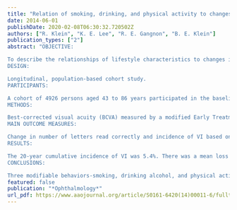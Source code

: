 ```yaml
---
title: "Relation of smoking, drinking, and physical activity to changes in vision over a 20-year period: the Beaver Dam Eye Study"
date: 2014-06-01
publishDate: 2020-02-08T06:30:32.720502Z
authors: ["R. Klein", "K. E. Lee", "R. E. Gangnon", "B. E. Klein"]
publication_types: ["2"]
abstract: "OBJECTIVE:

To describe the relationships of lifestyle characteristics to changes in vision and incidence of visual impairment (VI) over a 20-year period in the Beaver Dam Eye Study (BDES).
DESIGN:

Longitudinal, population-based cohort study.
PARTICIPANTS:

A cohort of 4926 persons aged 43 to 86 years participated in the baseline examinations in 1988-1990, and 3721, 2962, 2375, and 1913 persons participated in follow-up examinations in 1993-1995, 1998-2000, 2003-2005, and 2008-2010, respectively.
METHODS:

Best-corrected visual acuity (BCVA) measured by a modified Early Treatment Diabetic Retinopathy Study protocol.
MAIN OUTCOME MEASURES:

Change in number of letters read correctly and incidence of VI based on BCVA in the better eye assessed at each examination over a 20-year period.
RESULTS:

The 20-year cumulative incidence of VI was 5.4%. There was a mean loss of 1.6 letters between examinations, with a 20-year loss of 6.6 letters. While adjusting for age, income, and age-related macular degeneration (AMD) severity, being a current or past smoker was related to a greater change in the numbers of letters lost. Persons who had not consumed alcoholic beverages over the past year and sedentary persons had higher odds of incident VI than persons who drank occasionally or who were physically active. For example, in women with early AMD and annual household income less than $10,000, the estimated 20-year cumulative incidence of VI in those who drank occasionally and were physically active was 5.9% compared with 25.8% in women who had not consumed alcoholic beverages over the past year and were sedentary.
CONCLUSIONS:

Three modifiable behaviors-smoking, drinking alcohol, and physical activity-were associated with changes in vision. Further evidence that changes in these behaviors will result in less loss of vision is needed because of the expected increase in the burden of VI due to the aging of the population."
featured: false
publication: "*Ophthalmology*"
url_pdf: https://www.aaojournal.org/article/S0161-6420(14)00011-6/fulltext
---
```



